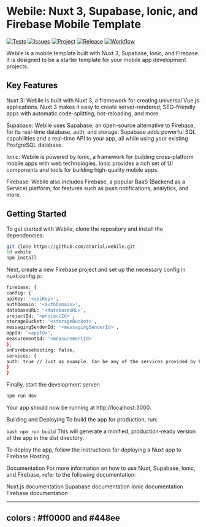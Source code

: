 # Webile: Nuxt 3, Supabase, Ionic, and Firebase Mobile Template


[![Tests](https://github.com/atorial/webile/actions/workflows/release.yml/badge.svg)](https://github.com/atorial/webile/actions/workflows/release.yml)  [![Issues](https://github.com/atorial/webile/actions/workflows/release.yml/badge.svg?event=issues)](https://github.com/atorial/webile/actions/workflows/release.yml) [![Project](https://github.com/atorial/webile/actions/workflows/release.yml/badge.svg?event=project)](https://github.com/atorial/webile/actions/workflows/release.yml) [![Release](https://github.com/atorial/webile/actions/workflows/release.yml/badge.svg?event=release)](https://github.com/atorial/webile/actions/workflows/release.yml) [![Workflow](https://github.com/atorial/webile/actions/workflows/release.yml/badge.svg?event=workflow_run)](https://github.com/atorial/webile/actions/workflows/release.yml)


Webile is a mobile template built with Nuxt 3, Supabase, Ionic, and Firebase. It is designed to be a starter template for your mobile app development projects.

## Key Features
Nuxt 3: Webile is built with Nuxt 3, a framework for creating universal Vue.js applications. Nuxt 3 makes it easy to create server-rendered, SEO-friendly apps with automatic code-splitting, hot-reloading, and more.

Supabase: Webile uses Supabase, an open-source alternative to Firebase, for its real-time database, auth, and storage. Supabase adds powerful SQL capabilities and a real-time API to your app, all while using your existing PostgreSQL database.

Ionic: Webile is powered by Ionic, a framework for building cross-platform mobile apps with web technologies. Ionic provides a rich set of UI components and tools for building high-quality mobile apps.

Firebase: Webile also includes Firebase, a popular BaaS (Backend as a Service) platform, for features such as push notifications, analytics, and more.

## Getting Started
To get started with Webile, clone the repository and install the dependencies:

````bash
git clone https://github.com/atorial/webile.git
cd webile
npm install
````
Next, create a new Firebase project and set up the necessary config in nuxt.config.js:

````bash 
firebase: {
config: {
apiKey: '<apiKey>',
authDomain: '<authDomain>',
databaseURL: '<databaseURL>',
projectId: '<projectId>',
storageBucket: '<storageBucket>',
messagingSenderId: '<messagingSenderId>',
appId: '<appId>',
measurementId: '<measurementId>'
},
onFirebaseHosting: false,
services: {
auth: true // Just as example. Can be any of the services provided by Firebase
}
}
````
Finally, start the development server:

```bash 
npm run dev
```
Your app should now be running at http://localhost:3000.

Building and Deploying
To build the app for production, run:


```bash npm run build```
This will generate a minified, production-ready version of the app in the dist directory.

To deploy the app, follow the instructions for deploying a Nuxt app to Firebase Hosting.

Documentation
For more information on how to use Nuxt, Supabase, Ionic, and Firebase, refer to the following documentation:

Nuxt.js documentation
Supabase documentation
Ionic documentation
Firebase documentation


___ 
colors : #ff0000 and #448ee
---